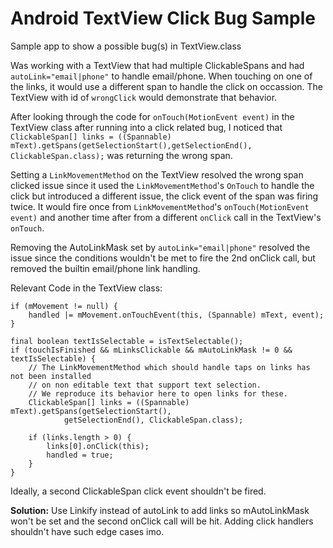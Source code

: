 # Android TextView Click Bug Sample
Sample app to show a possible bug(s) in TextView.class


  Was working with a TextView that had multiple ClickableSpans and had `autoLink="email|phone"` to handle email/phone. When touching on one of the links, it would use a different span to handle the click on occassion. The TextView with id of `wrongClick` would demonstrate that behavior. 

After looking through the code for `onTouch(MotionEvent event)` in the TextView class after running into a click related bug, I noticed that `ClickableSpan[] links = ((Spannable) mText).getSpans(getSelectionStart(),getSelectionEnd(), ClickableSpan.class);` was returning the wrong span.

Setting a `LinkMovementMethod` on the TextView resolved the wrong span clicked issue since it used the `LinkMovementMethod`'s `OnTouch` to handle the click but introduced a different issue, the click event of the span was firing twice. It would fire once from `LinkMovementMethod`'s `onTouch(MotionEvent event)` and another time after from a different `onClick` call in the TextView's `onTouch`.

Removing the AutoLinkMask set by `autoLink="email|phone"` resolved the issue since the conditions wouldn't be met to fire the 2nd onClick call, but removed the builtin email/phone link handling. 

  Relevant Code in the TextView class:
  
  ``` 
  if (mMovement != null) {
      handled |= mMovement.onTouchEvent(this, (Spannable) mText, event);
  }

  final boolean textIsSelectable = isTextSelectable();
  if (touchIsFinished && mLinksClickable && mAutoLinkMask != 0 && textIsSelectable) {
      // The LinkMovementMethod which should handle taps on links has not been installed
      // on non editable text that support text selection.
      // We reproduce its behavior here to open links for these.
      ClickableSpan[] links = ((Spannable) mText).getSpans(getSelectionStart(),
              getSelectionEnd(), ClickableSpan.class);

      if (links.length > 0) {
          links[0].onClick(this);
          handled = true;
      }
  }
  ```
  
  Ideally, a second ClickableSpan click event shouldn't be fired.
  
  **Solution:** Use Linkify instead of autoLink to add links so mAutoLinkMask won't be set and the second onClick call will be hit. Adding click handlers shouldn't have such edge cases imo.
  
